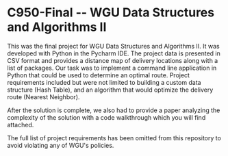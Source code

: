 # C950-Final -- WGU Data Structures and Algorithms II

This was the final project for WGU Data Structures and Algorithms II. It was developed with Python in the Pycharm IDE. The project data is presented in CSV format and provides a distance map of delivery locations along with a list of packages. Our task was to implement a command line application in Python that could be used to determine an optimal route. Project requirements included but were not limited to building a custom data structure (Hash Table), and an algorithm that would optimize the delivery route (Nearest Neighbor).

After the solution is complete, we also had to provide a paper analyzing the complexity of the solution with a code walkthrough which you will find attached.

The full list of project requirements has been omitted from this repository to avoid violating any of WGU's policies. 


